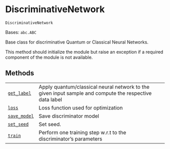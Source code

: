 # DiscriminativeNetwork



`DiscriminativeNetwork`

Bases: `abc.ABC`

Base class for discriminative Quantum or Classical Neural Networks.

This method should initialize the module but raise an exception if a required component of the module is not available.

## Methods

|                                                                                                                                                                                                                                           |                                                                                                        |
| ----------------------------------------------------------------------------------------------------------------------------------------------------------------------------------------------------------------------------------------- | ------------------------------------------------------------------------------------------------------ |
| [`get_label`](qiskit.aqua.components.neural_networks.DiscriminativeNetwork.get_label#qiskit.aqua.components.neural_networks.DiscriminativeNetwork.get_label "qiskit.aqua.components.neural_networks.DiscriminativeNetwork.get_label")     | Apply quantum/classical neural network to the given input sample and compute the respective data label |
| [`loss`](qiskit.aqua.components.neural_networks.DiscriminativeNetwork.loss#qiskit.aqua.components.neural_networks.DiscriminativeNetwork.loss "qiskit.aqua.components.neural_networks.DiscriminativeNetwork.loss")                         | Loss function used for optimization                                                                    |
| [`save_model`](qiskit.aqua.components.neural_networks.DiscriminativeNetwork.save_model#qiskit.aqua.components.neural_networks.DiscriminativeNetwork.save_model "qiskit.aqua.components.neural_networks.DiscriminativeNetwork.save_model") | Save discriminator model                                                                               |
| [`set_seed`](qiskit.aqua.components.neural_networks.DiscriminativeNetwork.set_seed#qiskit.aqua.components.neural_networks.DiscriminativeNetwork.set_seed "qiskit.aqua.components.neural_networks.DiscriminativeNetwork.set_seed")         | Set seed.                                                                                              |
| [`train`](qiskit.aqua.components.neural_networks.DiscriminativeNetwork.train#qiskit.aqua.components.neural_networks.DiscriminativeNetwork.train "qiskit.aqua.components.neural_networks.DiscriminativeNetwork.train")                     | Perform one training step w\.r.t to the discriminator’s parameters                                     |

